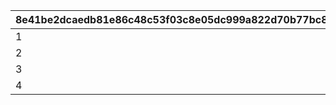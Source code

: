 |8e41be2dcaedb81e86c48c53f03c8e05dc999a822d70b77bc8e4108c22b3ca37|1ed2446d06dde8a0bf945081d2b7a74899e34501625548c814a7e32d18b33281|3fc7aaf916f5457adcaf2c0955746bf59e6b1d2e33b7213361ad8c40422a2487|7c79ce1bc13966325757dbf1903abfa6e4b0691ef5378948df83b836a9e2476b|b65ab3dce53bde86d78dbca61b5bccdfe8275b3a3da5bff434a1b3682ce8f75a|b8f17f7bd4fef2591c30b22b7544716d9aaa1896beedd218f011cf389837a418|62c44dac2e6d854a3443a65be8d4995bede4a279b07c7c26979179aef3c6a30b|68b9dca3814e88dc6e452e49f3b5fe182880048c121b130e03a184b07dd528a8|0423ade2239cb3310bac893f680b36b76635f80fb81d87fb950f68e8ea00bcb5|
| --- | --- | --- | --- | --- | --- | --- | --- | --- |
|1|24001|24002|24005|109001|24003|0|24004|5000|
|2|24006|24007|24010|109001|24008|5001|24009|-1|
|3|24011|24012|24015|109101|24013|0|24017|5000|
|4|24016|24014|24020|109101|24018|5001|24019|-1|